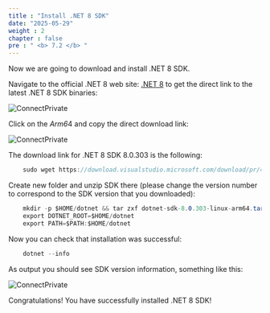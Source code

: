 ```yaml
---
title : "Install .NET 8 SDK"
date: "2025-05-29"
weight : 2
chapter : false
pre : " <b> 7.2 </b> "
---
```


Now we are going to download and install .NET 8 SDK.

Navigate to the official .NET 8 web site: [.NET 8](https://dotnet.microsoft.com/en-us/download/dotnet/8.0) to get the direct link to the latest .NET 8 SDK binaries:

![ConnectPrivate](/images/7-Graviton/7.6.png)

Click on the *Arm6*4 and copy the direct download link:

![ConnectPrivate](/images/7-Graviton/7.6.1.png)

The download link for .NET 8 SDK 8.0.303 is the following:

```csharp
    sudo wget https://download.visualstudio.microsoft.com/download/pr/4bfdbe1a-e1f9-4535-8da6-6e1e7ea0994c/b110641d008b36dded561ff2bdb0f793/dotnet-sdk-8.0.303-linux-arm64.tar.gz
```

Create new folder and unzip SDK there (please change the version number to correspond to the SDK version that you downloaded):

```csharp
    mkdir -p $HOME/dotnet && tar zxf dotnet-sdk-8.0.303-linux-arm64.tar.gz -C $HOME/dotnet
    export DOTNET_ROOT=$HOME/dotnet
    export PATH=$PATH:$HOME/dotnet
```

Now you can check that installation was successful:

```csharp
    dotnet --info
```

As output you should see SDK version information, something like this:

![ConnectPrivate](/images/7-Graviton/7.7.png)

Congratulations! You have successfully installed .NET 8 SDK!